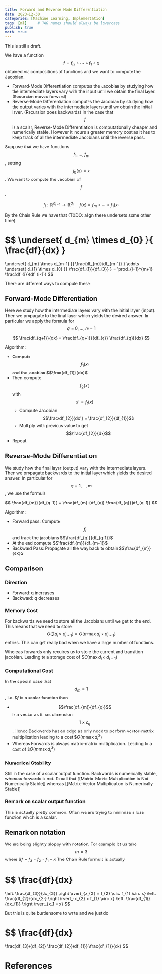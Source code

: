 ```yaml
---
title: Forward and Reverse Mode Differentiation
date: 2023-12-30
categories: [Machine Learning, Implementation]
tags: [ml]     # TAG names should always be lowercase
publish: true
math: true
---
```


This is still a draft.

We have a function $$f = f_{m} \circ \cdots \circ f_{1} \circ x$$ obtained via compositions of functions and we want to compute the Jacobian.
- Forward-Mode Differentiation computes the Jacobian by studying how the intermediate layers vary with the input until we obtain the final layer. (Recursion moves forward)
- Reverse-Mode Differentiation computes the Jacobian by studying how the output varies with the intermediate layers until we obtain the initial layer. (Recursion goes backwards)
In the case that $$f$$ is a scalar, Reverse-Mode Differentiation is computationally cheaper and numerically stable. However it incurs a greater memory cost as it has to keep track of all the intermediate Jacobians until the reverse pass.



Suppose that we have functions $$f_{1}, \dots, f_{m}$$, setting $$f_{0}(x) = x$$. We want to compute the Jacobian of $$f$$.

$$
f_{i}:\mathbb{R}^{d_{i-1}} \to \mathbb{R}^{d_{i}},\quad
f(x) = f_{m} \circ \cdots \circ f_{1} (x)
$$

By the Chain Rule we have that (TODO: align these undersets some other time)

$$
\underset{ d_{m} \times d_{0} }{ \frac{df}{dx} }
=
\underset{ d_{m} \times d_{m-1}  }{ \frac{df_{m}}{df_{m-1}} }
\cdots
\underset{ d_{1} \times d_{0} }{ \frac{df_{1}}{df_{0}} }
= \prod_{i=1}^{m+1} \frac{df_{i}}{df_{i-1}}
$$

There are different ways to compute these

## Forward-Mode Differentiation
Here we study how the intermediate layers vary with the initial layer (input). Then we propagate to the final layer which yields the desired answer.
In particular we apply the formula for $$q = 0, \dots, m-1$$

$$
\frac{df_{q+1}}{dx} = \frac{df_{q+1}}{df_{q}} \frac{df_{q}}{dx}
$$

Algorithm:
- Compute $$f_{1}(x)$$ and the jacobian $$\frac{df_{1}}{dx}$
- Then compute $$f_{2}(x')$$ with $$x' = f_{1}(x)$$
    - Compute Jacobian $$\frac{df_{2}}{dx'} = \frac{df_{2}}{df_{1}}$$
    - Multiply with previous value to get $$\frac{df_{2}}{dx}$$
- Repeat

## Reverse-Mode Differentiation
We study how the final layer (output) vary with the intermediate layers. Then we propagate backwards to the initial layer which yields the desired answer.
In particular for $$q = 1, \dots, m$$, we use the formula

$$
\frac{df_{m}}{df_{q-1}} = \frac{df_{m}}{df_{q}} \frac{df_{q}}{df_{q-1}}
$$

Algorithm:
- Forward pass: Compute $$f_{i}$$ and track the jacobians $$\frac{df_{q}}{df_{q-1}}$
- At the end compute $$\frac{df_{m}}{df_{m-1}}$
- Backward Pass: Propagate all the way back to obtain $$\frac{df_{m}}{dx}$

## Comparison
### Direction
- Forward: q increases
- Backward: q decreases

### Memory Cost
For backwards we need to store all the Jacobians until we get to the end.
This means that we need to store $$O\left( \sum d_{i} \times d_{i-1} \right) = O\left(m \max d_{i} \times d_{i-1} \right)$$ entries.
This can get really bad when we have a large number of functions.

Whereas forwards only requires us to store the current and transition jacobian.
Leading to a storage cost of $$O(\max d_{i} \times d_{i-1})$

### Computational Cost
In the special case that $$d_{m} = 1$$, i.e. $$f$ is a scalar function then
- $$\frac{df_{m}}{df_{q}}$$ is a vector as it has dimension $$1 \times d_{q}$$. Hence Backwards has an edge as only need to perform vector-matrix multiplication leading to a cost $$O(m \max d_{i}^{2})$
- Whereas Forwards is always matrix-matrix multiplication. Leading to a cost of $$O(m \max d_{i}^{3})$

### Numerical Stability
Still in the case of a scalar output function. Backwards is numerically stable, whereas forwards is not.
Recall that [[Matrix-Matrix Multiplication is Not Numerically Stable]] whereas [[Matrix-Vector Multiplication is Numerically Stable]]

### Remark on scalar output function
This is actually pretty common. Often we are trying to minimise a loss function which is a scalar.

## Remark on notation
We are being slightly sloppy with notation.
For example let us take $$m=3$$ where $$f = f_{3} \circ f_{2} \circ f_{1} \circ x$
The Chain Rule formula is actually

$$
\frac{df}{dx}
=
\left. \frac{df_{3}}{dx_{3}} \right \rvert_{x_{3} = f_{2} \circ f_{1} \circ x}
\left. \frac{df_{2}}{dx_{2}} \right \rvert_{x_{2} = f_{1} \circ x}
\left. \frac{df_{1}}{dx_{1}} \right \rvert_{x_1 =  x}
$$

But this is quite burdensome to write and we just do

$$
\frac{df}{dx}
=
\frac{df_{3}}{df_{2}}
\frac{df_{2}}{df_{1}}
\frac{df_{1}}{dx}
$$

# References